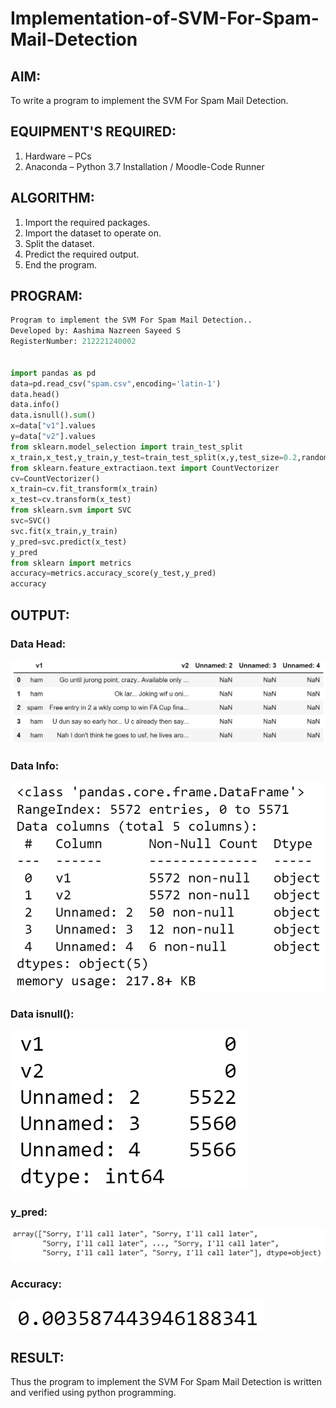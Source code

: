 # Implementation-of-SVM-For-Spam-Mail-Detection

## AIM:
To write a program to implement the SVM For Spam Mail Detection.

## EQUIPMENT'S REQUIRED:
1. Hardware – PCs
2. Anaconda – Python 3.7 Installation / Moodle-Code Runner

## ALGORITHM:
1. Import the required packages.
2. Import the dataset to operate on.
3. Split the dataset.
4. Predict the required output.
5. End the program.

## PROGRAM:
```python
Program to implement the SVM For Spam Mail Detection..
Developed by: Aashima Nazreen Sayeed S
RegisterNumber: 212221240002


import pandas as pd
data=pd.read_csv("spam.csv",encoding='latin-1')
data.head()
data.info()
data.isnull().sum()
x=data["v1"].values
y=data["v2"].values
from sklearn.model_selection import train_test_split
x_train,x_test,y_train,y_test=train_test_split(x,y,test_size=0.2,random_state=0)
from sklearn.feature_extractiaon.text import CountVectorizer
cv=CountVectorizer()
x_train=cv.fit_transform(x_train)
x_test=cv.transform(x_test)
from sklearn.svm import SVC
svc=SVC()
svc.fit(x_train,y_train)
y_pred=svc.predict(x_test)
y_pred
from sklearn import metrics
accuracy=metrics.accuracy_score(y_test,y_pred)
accuracy
```

## OUTPUT:
### Data Head:
![output](./head.png)

### Data Info:
![output](./info.png)

### Data isnull():
![output](./isnull.png)

### y_pred:
![output](./ypred.png)

### Accuracy:
![output](./accracy.png)


## RESULT:
Thus the program to implement the SVM For Spam Mail Detection is written and verified using python programming.
